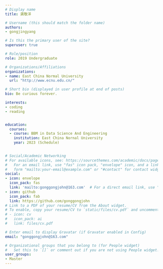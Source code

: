 ```yaml
---
# Display name
title: 龚敬洋

# Username (this should match the folder name)
authors:
- gongjingyang

# Is this the primary user of the site?
superuser: true

# Role/position
role: 2019 Undergraduate

# Organizations/Affiliations
organizations:
- name: East China Normal University
  url: "http://www.ecnu.edu.cn/"

# Short bio (displayed in user profile at end of posts)
bio: Be curious forever.

interests:
- coding
- reading


education:
  courses:
  - course: BBM in Data Science And Engineering
    institution: East China Nornal University
    year: 2023 (Schedule)
  

# Social/Academic Networking
# For available icons, see: https://sourcethemes.com/academic/docs/page-builder/#icons
#   For an email link, use "fas" icon pack, "envelope" icon, and a link in the
#   form "mailto:your-email@example.com" or "#contact" for contact widget.
social:
- icon: envelope
  icon_pack: fas
  link: 'mailto:gonggongjohn@163.com'  # For a direct email link, use "mailto:test@example.org".
- icon: github
  icon_pack: fab
  link: https://github.com/gonggongjohn
# Link to a PDF of your resume/CV from the About widget.
# To enable, copy your resume/CV to `static/files/cv.pdf` and uncomment the lines below.
# - icon: cv
#   icon_pack: ai
#   link: files/cv.pdf

# Enter email to display Gravatar (if Gravatar enabled in Config)
email: "gonggongjohn@163.com"

# Organizational groups that you belong to (for People widget)
#   Set this to `[]` or comment out if you are not using People widget.
user_groups:
- Master
---
```



